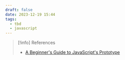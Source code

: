 ```yaml
---
draft: false
date: 2023-12-19 15:44
tags:
  - tbd
  - javascript
---
```




> [!info] References
> - [A Beginner's Guide to JavaScript's Prototype](https://ui.dev/beginners-guide-to-javascript-prototype)
